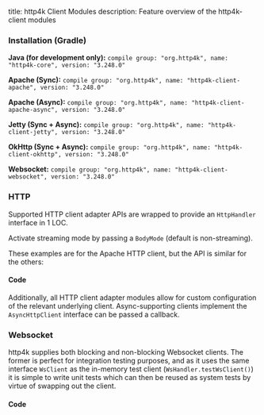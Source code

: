 title: http4k Client Modules
description: Feature overview of the http4k-client modules

### Installation (Gradle)
**Java (for development only):** ```compile group: "org.http4k", name: "http4k-core", version: "3.248.0"```

**Apache (Sync):** ```compile group: "org.http4k", name: "http4k-client-apache", version: "3.248.0"```

**Apache (Async):** ```compile group: "org.http4k", name: "http4k-client-apache-async", version: "3.248.0"```

**Jetty (Sync + Async):** ```compile group: "org.http4k", name: "http4k-client-jetty", version: "3.248.0"```

**OkHttp (Sync + Async):** ```compile group: "org.http4k", name: "http4k-client-okhttp", version: "3.248.0"```

**Websocket:** ```compile group: "org.http4k", name: "http4k-client-websocket", version: "3.248.0"```

### HTTP
Supported HTTP client adapter APIs are wrapped to provide an `HttpHandler` interface in 1 LOC.

Activate streaming mode by passing a `BodyMode` (default is non-streaming).

These examples are for the Apache HTTP client, but the API is similar for the others:

#### Code [<img class="octocat"/>](https://github.com/http4k/http4k/blob/master/src/docs/guide/modules/clients/example_http.kt)

<script src="https://gist-it.appspot.com/https://github.com/http4k/http4k/blob/master/src/docs/guide/modules/clients/example_http.kt"></script>

Additionally, all HTTP client adapter modules allow for custom configuration of the relevant underlying client. Async-supporting clients implement the `AsyncHttpClient` interface can be passed a callback.

### Websocket
http4k supplies both blocking and non-blocking Websocket clients. The former is perfect for integration testing purposes, and as it uses the same interface `WsClient` as the in-memory test client (`WsHandler.testWsClient()`) it is simple to write unit tests which can then be reused as system tests by virtue of swapping out the client.

#### Code [<img class="octocat"/>](https://github.com/http4k/http4k/blob/master/src/docs/guide/modules/clients/example_websocket.kt)

<script src="https://gist-it.appspot.com/https://github.com/http4k/http4k/blob/master/src/docs/guide/modules/clients/example_websocket.kt"></script>
